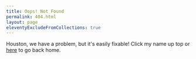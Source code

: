 ```yaml
---
title: Oops! Not Found
permalink: 404.html
layout: page
eleventyExcludeFromCollections: true
---
```

Houston, we have a problem, but it's easily fixable! Click my name up top or [here](/) to go back home.
